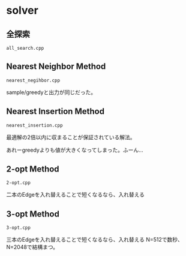 # solver
## 全探索
`all_search.cpp`
## Nearest Neighbor Method
`nearest_negihbor.cpp`

sample/greedyと出力が同じだった。
## Nearest Insertion Method
`nearest_insertion.cpp`

最適解の2倍以内に収まることが保証されている解法。

あれーgreedyよりも値が大きくなってしまった。ふーん...

## 2-opt Method
`2-opt.cpp`

二本のEdgeを入れ替えることで短くなるなら、入れ替える

## 3-opt Method
`3-opt.cpp`

三本のEdgeを入れ替えることで短くなるなら、入れ替える
N=512で数秒、N=2048で結構まつ。
